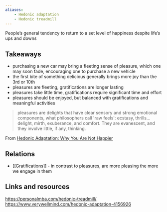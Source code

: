 ```yaml
---
aliases:
	- Hedonic adaptation
	- Hedonic treadmill
---
```


 People’s general tendency to return to a set level of happiness despite life’s ups and downs

## Takeaways
- purchasing a new car may bring a fleeting sense of pleasure, which one may soon fade, encouraging one to purchase a new vehicle
- the first bite of something delicious generally brings more joy than the 3rd or 10th
- pleasures are fleeting, gratifications are longer lasting
- pleasures take little time, gratifications require significant time and effort
- pleasures should be enjoyed, but balanced with gratifications and meaningful activities

> pleasures are delights that have clear sensory and strong emotional components, what philosophers call 'raw feels': ecstasy, thrills…delight, mirth, exuberance, and comfort. They are evanescent, and they involve little, if any, thinking.

From [Hedonic Adaptation: Why You Are Not Happier](https://www.verywellmind.com/hedonic-adaptation-4156926)

## Relations 
- [[Gratifications]] - in contrast to pleasures, are more pleasing the more we engage in them 

## Links and resources
https://personalmba.com/hedonic-treadmill/
https://www.verywellmind.com/hedonic-adaptation-4156926
